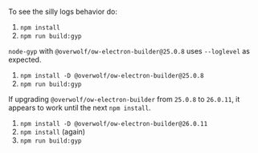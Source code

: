 To see the silly logs behavior do:
1. `npm install`
2. `npm run build:gyp`

`node-gyp` with `@overwolf/ow-electron-builder@25.0.8` uses `--loglevel` as expected.
1. `npm install -D @overwolf/ow-electron-builder@25.0.8`
2. `npm run build:gyp`

If upgrading `@overwolf/ow-electron-builder` from `25.0.8` to `26.0.11`, it appears to work until the next `npm install`.
1. `npm install -D @overwolf/ow-electron-builder@26.0.11`
2. `npm install` (again)
3. `npm run build:gyp`
